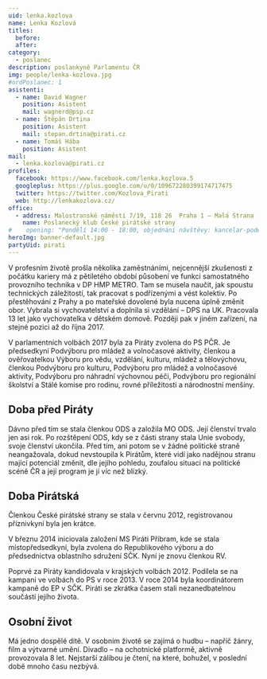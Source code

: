 ```yaml
---
uid: lenka.kozlova
name: Lenka Kozlová
titles:
  before: 
  after:
category:
  - poslanec
description: poslankyně Parlamentu ČR
img: people/lenka-kozlova.jpg
#ordPoslanec: 1
asistenti:
  - name: David Wagner
    position: Asistent
    mail: wagnerd@psp.cz
  - name: Štěpán Drtina
    position: Asistent
    mail: stepan.drtina@pirati.cz
  - name: Tomáš Hába
    position: Asistent
mail:
  - lenka.kozlova@pirati.cz
profiles:
  facebook: https://www.facebook.com/lenka.kozlova.5
  googleplus: https://plus.google.com/u/0/109672280399174717475
  twitter: https://twitter.com/Kozlova_Pirati
  web: http://lenkakozlova.cz/
office:
  - address: Malostranské náměstí 7/19, 118 26  Praha 1 – Malá Strana
    name: Poslanecký klub České pirátské strany
#    opening: "Pondělí 14:00 - 18:00, objednání návštěvy: kancelar-podebrady@pirati.cz nebo 778 111 462. Dne 18. 6. je z pracovních důvodů kancelář mimo provoz."
heroImg: banner-default.jpg
partyUid: pirati
---
```

V profesním životě prošla několika zaměstnáními, nejcennější zkušenosti z počátku kariery má z pětiletého období působení ve funkci samostatného provozního technika v DP HMP METRO. Tam se musela naučit, jak spoustu technických záležitostí, tak pracovat s podřízenými a vést kolektiv. Po přestěhování z Prahy a po mateřské dovolené byla nucena úplně změnit obor. Vybrala si vychovatelství a doplnila si vzdělání – DPS na UK. Pracovala 13 let jako vychovatelka v dětském domově. Později pak v jiném zařízení, na stejné pozici až do října 2017.

V parlamentních volbách 2017 byla za Piráty zvolena do PS PČR. Je předsedkyní Podvýboru pro mládež a volnočasové aktivity, členkou a ověřovatelkou Výboru pro vědu, vzdělání, kulturu, mládež a tělovýchovu, členkou Podvýboru pro kulturu, Podvýboru pro mládež a volnočasové aktivity, Podvýboru pro náhradní výchovnou péči, Podvýboru pro regionální školství a Stálé komise pro rodinu, rovné příležitosti a národnostní menšiny.

## Doba před Piráty

Dávno před tím se stala členkou ODS a založila MO ODS. Její členství trvalo jen asi rok. Po rozštěpení ODS, kdy se z části strany stala Unie svobody, svoje členství ukončila. Před tím, ani potom se v žádné politické straně neangažovala, dokud nevstoupila k Pirátům, které vidí jako nadějnou stranu mající potenciál změnit, dle jejího pohledu, zoufalou situaci na politické scéně ČR a její program je jí víc než blízký.

## Doba Pirátská

Členkou České pirátské strany se stala v červnu 2012, registrovanou příznivkyní byla jen krátce.

V březnu 2014 iniciovala založení MS Piráti Příbram, kde se stala místopředsedkyní, byla zvolena do Republikového výboru a do předsednictva oblastního sdružení SČK. Nyní je znovu členkou RV.

Poprvé za Piráty kandidovala v krajských volbách 2012. Podílela se na kampani ve volbách do PS v roce 2013. V roce 2014 byla koordinátorem kampaně do EP v SČK. Piráti se zkrátka časem stali nezanedbatelnou součástí jejího života.

## Osobní život

Má jedno dospělé dítě. V osobním životě se zajímá o hudbu – napříč žánry, film a výtvarné umění. Divadlo – na ochotnické platformě, aktivně provozovala 8 let. Nejstarší zálibou je čtení, na které, bohužel, v poslední době mnoho času nezbývá.

